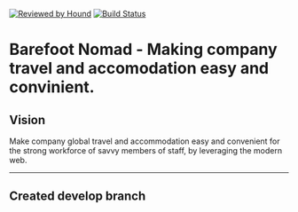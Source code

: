 [![Reviewed by Hound](https://img.shields.io/badge/Reviewed_by-Hound-8E64B0.svg)](https://houndci.com)  [![Build Status](https://travis-ci.com/andela/phoenix-bn-backend.svg?branch=develop)](https://travis-ci.com/andela/phoenix-bn-backend)

# Barefoot Nomad - Making company travel and accomodation easy and convinient.


## Vision

Make company global travel and accommodation easy and convenient for the strong workforce of savvy members of staff, by leveraging the modern web.

---

## Created develop branch
